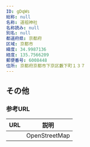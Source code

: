 ```yaml
---
ID: gDqWs
総称: null
名称: 道祖神社
名称読み: null
別名: null
都道府県: 京都府
区域: 京都市
緯度: 34.9987136
経度: 135.7566209
郵便番号: 6008448
住所: 京都府京都市下京区藪下町１３７
---
```


## その他

### 参考URL

| URL | 説明          |
| --- | ------------- |
|     | OpenStreetMap |
